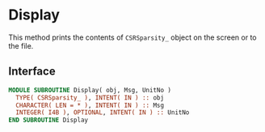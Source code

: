 # Display

This method prints the contents of `CSRSparsity_` object on the screen or to the file.

## Interface

```fortran
MODULE SUBROUTINE Display( obj, Msg, UnitNo )
  TYPE( CSRSparsity_ ), INTENT( IN ) :: obj
  CHARACTER( LEN = * ), INTENT( IN ) :: Msg
  INTEGER( I4B ), OPTIONAL, INTENT( IN ) :: UnitNo
END SUBROUTINE Display
```
